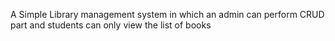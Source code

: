 A Simple Library management system in which an admin can perform CRUD part and students can only view the list of books